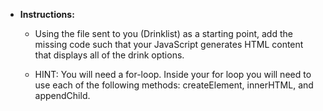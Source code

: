 * **Instructions:**

	* Using the file sent to you (Drinklist) as a starting point, add the missing code such that your JavaScript generates HTML content that displays all of the drink options.

	* HINT:  You will need a for-loop. Inside your for loop you will need to use each of the following methods: createElement, innerHTML, and appendChild.
